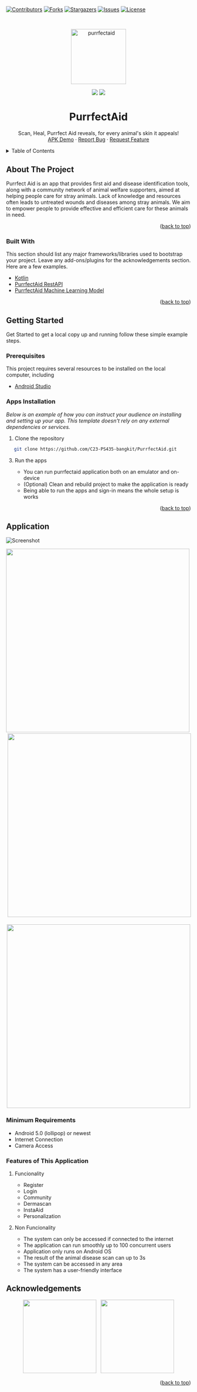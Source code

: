 # <div id="top"></div>
<!--
*** Thanks for checking out the Best-README-Template. If you have a suggestion
*** that would make this better, please fork the repo and create a pull request
*** or simply open an issue with the tag "enhancement".
*** Don't forget to give the project a star!
*** Thanks again! Now go create something AMAZING! :D
-->

[![Contributors][contributors-shield]][contributors-url]
[![Forks][forks-shield]][forks-url]
[![Stargazers][stars-shield]][stars-url]
[![Issues][issues-shield]][issues-url]
[![License][license-shield]][license-url]



<!-- PROJECT LOGO -->
<br />

<p align="center">
 <a href="#">
    <img src="https://github.com/C23-PS435-bangkit/PurrfectAid/assets/87352987/3a3cb2c4-c392-4d5e-ad5c-0491e48c3cc2" alt="purrfectaid" height="150">
  </a>

  <p align="center">
    <img src="https://img.shields.io/badge/Team-PurrfectAid-9e83fc">
    <img src="https://img.shields.io/badge/C22-PS061-9e83fc?">
  </p>

  <h1 align="center">PurrfectAid</h1>

  <p align="center">
    Scan, Heal, Purrfect Aid reveals, for every animal's skin it appeals!
    <!-- <br /> -->
    <!-- <a href="https://github.com/github_username/repo_name"><strong>Explore the Projects »</strong></a> -->
    <br />
    <a href="https://github.com/kadabengarann/waste-creative" target="_blank">APK Demo</a>
    ·
    <a href="https://github.com/kadabengarann/waste-creative/issues">Report Bug</a>
    ·
    <a href="https://github.com/kadabengarann/waste-creative/issues">Request Feature</a>
  </p>



<!-- TABLE OF CONTENTS -->
<details>
  <summary>Table of Contents</summary>
  <ol>
    <li>
      <a href="#about-the-project">About The Project</a>
      <ul>
        <li><a href="#built-with">Built With</a></li>
      </ul>
    </li>
    <li>
      <a href="#getting-started">Getting Started</a>
      <ul>
        <li><a href="#prerequisites">Prerequisites</a></li>
        <li><a href="#installation">Installation</a></li>
      </ul>
    </li>
    <li><a href="#contributing">Contributing</a></li>
    <li><a href="#application">Application</a></li>
    <li><a href="#acknowledgements">Acknowledgments</a></li>
  </ol>
</details>



<!-- ABOUT THE PROJECT -->
## About The Project
Purrfect Aid is an app that provides first aid and disease identification tools, along
with a community network of animal welfare supporters, aimed at helping people care for
stray animals. Lack of knowledge and resources often leads to untreated wounds and
diseases among stray animals. We aim to empower people to provide effective and
efficient care for these animals in need.

<p align="right">(<a href="#top">back to top</a>)</p>



### Built With

This section should list any major frameworks/libraries used to bootstrap your project. Leave any add-ons/plugins for the acknowledgements section. Here are a few examples.

* [Kotlin](https://developer.android.com/kotlin)
* [PurrfectAid RestAPI](https://github.com/C23-PS435-bangkit/purrfect-aid-api)
* [PurrfectAid Machine Learning Model](https://github.com/C23-PS435-bangkit/MachineLearning)

<p align="right">(<a href="#top">back to top</a>)</p>



<!-- GETTING STARTED -->
## Getting Started

Get Started to get a local copy up and running follow these simple example steps.


### Prerequisites

This project requires several resources to be installed on the local computer, including
- [Android Studio](https://developer.android.com/studio?gclid=CjwKCAjwkLCkBhA9EiwAka9QRqxBZQLRKEqHfWfBLf2nanUy6JkScVsNkLYJsw5LUf0D5yc1_sPZeBoCgOcQAvD_BwE&gclsrc=aw.ds)



### Apps Installation

_Below is an example of how you can instruct your audience on installing and setting up your app. This template doesn't rely on any external dependencies or services._

1. Clone the repository
```sh
   git clone https://github.com/C23-PS435-bangkit/PurrfectAid.git
   ```
3. Run the apps

    - You can run purrfectaid application both on an emulator and on-device
    - (Optional) Clean and rebuild project to make the application is ready
    - Being able to run the apps and sign-in means the whole setup is works


<p align="right">(<a href="#top">back to top</a>)</p>

## Application

![Screenshot]()

<p align="center">
  <img src="assets/splash.png" height="500"></img>&nbsp; &nbsp;<img src="assets/home.png" height="500">&nbsp; &nbsp;<img src="assets/recom_list.png" height="500">
</p>

### Minimum Requirements

- Android 5.0 (lollipop) or newest
- Internet Connection
- Camera Access

### Features of This Application

1. Funcionality
    - Register
    - Login
    - Community
    - Dermascan
    - InstaAid
    - Personalization
    
2. Non Funcionality
    - The system can only be accessed if connected to the internet
    - The application can run smoothly up to 100 concurrent users
    - Application only runs on Android OS
    - The result of the animal disease scan can up to 3s
    - The system can be accessed in any area
    - The system has a user-friendly interface
<!-- USAGE EXAMPLES
## Usage

Use this space to show useful examples of how a project can be used. Additional screenshots, code examples and demos work well in this space. You may also link to more resources.

_For more examples, please refer to the [Documentation](https://example.com)_

<p align="right">(<a href="#top">back to top</a>)</p>
-->



<!-- ACKNOWLEDGEMENTS -->
## Acknowledgements

<p align="center">
  <img src="https://i.ibb.co/xFg4JLH/bangkit.png" height="200"></img>&nbsp; &nbsp;<img src="https://i.ibb.co/MNHjhZY/wastecreative.png" height="200">
</p>

<p align="right">(<a href="#top">back to top</a>)</p>



<!-- MARKDOWN LINKS & IMAGES -->
<!-- https://www.markdownguide.org/basic-syntax/#reference-style-links -->
[contributors-shield]: https://img.shields.io/github/contributors/kadabengarann/waste-creative.svg?style=flat
[contributors-url]: https://github.com/kadabengarann/waste-creative/graphs/contributors
[forks-shield]: https://img.shields.io/github/forks/kadabengarann/waste-creative?style=flat
[forks-url]: https://github.comkadabengarann/waste-creative/network/members
[stars-shield]: https://img.shields.io/github/stars/kadabengarann/waste-creative.svg?style=flat
[stars-url]: https://github.com/kadabengarann/waste-creative/stargazers
[issues-shield]: https://img.shields.io/github/issues/kadabengarann/waste-creative.svg?style=flat
[issues-url]: https://github.com/kadabengarann/waste-creative/issues
[license-shield]: https://img.shields.io/github/license/kadabengarann/waste-creative.svg?style=flat
[license-url]: https://github.com/kadabengarann/waste-creative/blob/master/LICENSE.txt

